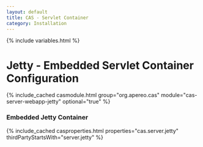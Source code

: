 ```yaml
---
layout: default
title: CAS - Servlet Container
category: Installation
---
```

{% include variables.html %}

# Jetty - Embedded Servlet Container Configuration

{% include_cached casmodule.html group="org.apereo.cas" module="cas-server-webapp-jetty" optional="true" %}

### Embedded Jetty Container

{% include_cached casproperties.html properties="cas.server.jetty" thirdPartyStartsWith="server.jetty" %}
